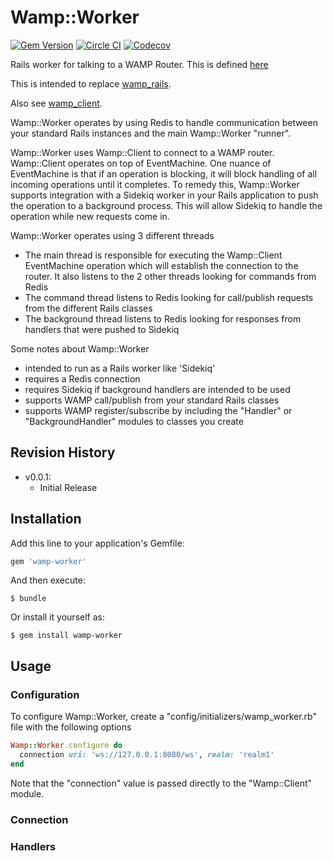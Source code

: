 # Wamp::Worker

[![Gem Version](https://badge.fury.io/rb/wamp-worker.svg)](https://badge.fury.io/rb/wamp_client)
[![Circle CI](https://circleci.com/gh/ericchapman/ruby_wamp_worker/tree/master.svg?&style=shield&circle-token=92813c17f9c9510c4c644e41683e7ba2572e0b2a)](https://circleci.com/gh/ericchapman/ruby_wamp_worker/tree/master)
[![Codecov](https://img.shields.io/codecov/c/github/ericchapman/ruby_wamp_worker/master.svg)](https://codecov.io/github/ericchapman/ruby_wamp_worker)

Rails worker for talking to a WAMP Router.  This is defined [here](https://tools.ietf.org/html/draft-oberstet-hybi-tavendo-wamp-02)

This is intended to replace [wamp_rails](https://github.com/ericchapman/ruby_wamp_rails).

Also see [wamp_client](https://github.com/ericchapman/ruby_wamp_client).

Wamp::Worker operates by using Redis to handle communication between your standard
Rails instances and the main Wamp::Worker "runner".

Wamp::Worker uses Wamp::Client to connect to a WAMP router.  Wamp::Client operates on top of 
EventMachine.  One nuance of EventMachine is that if an operation is blocking, it will block
handling of all incoming operations until it completes.  To remedy this, Wamp::Worker supports
integration with a Sidekiq worker in your Rails application to push the operation to a background
process.  This will allow Sidekiq to handle the operation while new requests come in.

Wamp::Worker operates using 3 different threads

 - The main thread is responsible for executing the Wamp::Client EventMachine operation which
   will establish the connection to the router.  It also listens to the 2 other threads
   looking for commands from Redis
 - The command thread listens to Redis looking for call/publish requests from the
   different Rails classes
 - The background thread listens to Redis looking for responses from handlers that were
   pushed to Sidekiq

Some notes about Wamp::Worker

 - intended to run as a Rails worker like 'Sidekiq'
 - requires a Redis connection
 - requires Sidekiq if background handlers are intended to be used
 - supports WAMP call/publish from your standard Rails classes
 - supports WAMP register/subscribe by including the "Handler" or "BackgroundHandler" modules
   to classes you create
   
## Revision History

 - v0.0.1:
   - Initial Release

## Installation

Add this line to your application's Gemfile:

```ruby
gem 'wamp-worker'
```

And then execute:

    $ bundle

Or install it yourself as:

    $ gem install wamp-worker

## Usage

### Configuration

To configure Wamp::Worker, create a "config/initializers/wamp_worker.rb" file with the
following options

``` ruby
Wamp::Worker.configure do
  connection uri: 'ws://127.0.0.1:8080/ws', realm: 'realm1'
end
```

Note that the "connection" value is passed directly to the "Wamp::Client" module.

### Connection

### Handlers
